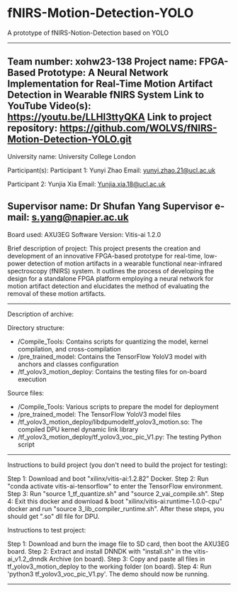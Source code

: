 # fNIRS-Motion-Detection-YOLO
A prototype of fNIRS-Notion-Detection based on YOLO

--------------------------------------------------------------------
Team number: xohw23-138
Project name: FPGA-Based Prototype: A Neural Network Implementation for Real-Time Motion Artifact Detection in Wearable fNIRS System
Link to YouTube Video(s): https://youtu.be/LLHI3ttyQKA
Link to project repository: https://github.com/WOLVS/fNIRS-Motion-Detection-YOLO.git
--------------------------------------------------------------------

University name: University College London

Participant(s): 
  Participant 1: Yunyi Zhao
  Email: yunyi.zhao.21@ucl.ac.uk

  Participant 2: Yunjia Xia
  Email: Yunjia.xia.18@ucl.ac.uk
  
Supervisor name: Dr Shufan Yang
Supervisor e-mail: s.yang@napier.ac.uk
--------------------------------------------------------------------

Board used: AXU3EG
Software Version: Vitis-ai 1.2.0

Brief description of project: 
This project presents the creation and development of an innovative FPGA-based prototype for real-time, low-power detection of motion artifacts in a wearable functional near-infrared spectroscopy (fNIRS) system. It outlines the process of developing the design for a standalone FPGA platform employing a neural network for motion artifact detection and elucidates the method of evaluating the removal of these motion artifacts.

--------------------------------------------------------------------
Description of archive:

Directory structure:
- /Compile_Tools: Contains scripts for quantizing the model, kernel compilation, and cross-compilation
- /pre_trained_model: Contains the TensorFlow YoloV3 model with anchors and classes configuration
- /tf_yolov3_motion_deploy: Contains the testing files for on-board execution

Source files:
- /Compile_Tools: Various scripts to prepare the model for deployment
- /pre_trained_model: The TensorFlow YoloV3 model files
- /tf_yolov3_motion_deploy/libdpumodeltf_yolov3_motion.so: The compiled DPU kernel dynamic link library
- /tf_yolov3_motion_deploy/tf_yolov3_voc_pic_V1.py: The testing Python script
--------------------------------------------------------------------

Instructions to build project (you don't need to build the project for testing):

Step 1: Download and boot "xilinx/vitis-ai:1.2.82" Docker.
Step 2: Run "conda activate vitis-ai-tensorflow" to enter the TensorFlow environment.
Step 3: Run "source 1_tf_quantize.sh" and "source 2_vai_compile.sh".
Step 4: Exit this docker and download & boot "xilinx/vitis-ai:runtime-1.0.0-cpu" docker and run "source 3_lib_compiler_runtime.sh". After these steps, you should get ".so" dll file for DPU.

Instructions to test project:

Step 1: Download and burn the image file to SD card, then boot the AXU3EG board.
Step 2: Extract and install DNNDK with "install.sh" in the vitis-ai_v1.2_dnndk Archive (on board).
Step 3: Copy and paste all files in tf_yolov3_motion_deploy to the working folder (on board).
Step 4: Run 'python3 tf_yolov3_voc_pic_V1.py'. The demo should now be running.

--------------------------------------------------------------------
